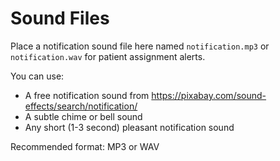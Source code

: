 # Sound Files

Place a notification sound file here named `notification.mp3` or `notification.wav` for patient assignment alerts.

You can use:
- A free notification sound from https://pixabay.com/sound-effects/search/notification/
- A subtle chime or bell sound
- Any short (1-3 second) pleasant notification sound

Recommended format: MP3 or WAV
